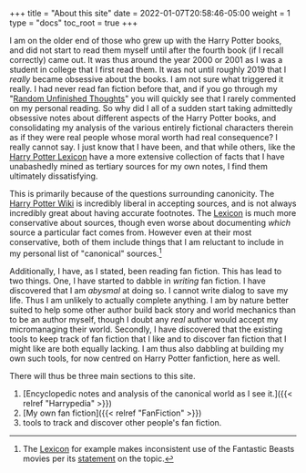 +++
title = "About this site"
date = 2022-01-07T20:58:46-05:00
weight = 1
type = "docs"
toc_root = true
+++

I am on the older end of those who grew up with the Harry Potter books, and did not start to read them myself until after the fourth book (if I recall correctly) came out.  It was thus around the year 2000 or 2001 as I was a student in college that I first read them.  It was not until roughly 2019 that I *really* became obsessive about the books.  I am not sure what triggered it really.  I had never read fan fiction before that, and if you go through my "[Random Unfinished Thoughts][RUT]" you will quickly see that I rarely commented on my personal reading.  So why did I all of a sudden start taking admittedly obsessive notes about different aspects of the Harry Potter books, and consolidating my analysis of the various entirely fictional characters therein as if they were real people whose moral worth had real consequence?  I really cannot say.  I just know that I have been, and that while others, like the [Harry Potter Lexicon][HPL] have a more extensive collection of facts that I have unabashedly mined as tertiary sources for my own notes, I find them ultimately dissatisfying.

This is primarily because of the questions surrounding canonicity.  The [Harry Potter Wiki][HPW] is incredibly liberal in accepting sources, and is not always incredibly great about having accurate footnotes.  The [Lexicon][HPL2] is much more conservative about sources, though even worse about documenting *which* source a particular fact comes from.  However even at their most conservative, both of them include things that I am reluctant to include in my personal list of "canonical" sources.[^220106-1]  

Additionally, I have, as I stated, been reading fan fiction.  This has lead to two things.  One, I have started to dabble in *writing* fan fiction.  I have discovered that I am *abysmal* at doing so.  I cannot write dialog to save my life.  Thus I am unlikely to actually complete anything.  I am by nature better suited to help some other author build back story and world mechanics than to be an author myself, though I doubt any *real* author would accept my micromanaging their world.  Secondly, I have discovered that the existing tools to keep track of fan fiction that I like and to discover fan fiction that I might like are both equally lacking.  I am thus also dabbling at building my own such tools, for now centred on Harry Potter fanfiction, here as well.  

There will thus be three main sections to this site. 

1. [Encyclopedic notes and analysis of the canonical world as I see it.]({{< relref "Harrypedia" >}})
1. [My own fan fiction]({{< relref "FanFiction" >}})
1. tools to track and discover other people's fan fiction. 

[^220106-1]: The [Lexicon][HPL3] for example makes inconsistent use of the Fantastic Beasts movies per its [statement](https://www.hp-lexicon.org/canon/) on the topic. 

[HPL3]: https://www.hp-lexicon.org/

[RUT]: https://www.schierer.org/~luke/log

[HPL]: https://www.hp-lexicon.org/

[HPW]: https://harrypotter.fandom.com/wiki/Main_Page

[HPL2]: https://www.hp-lexicon.org/

